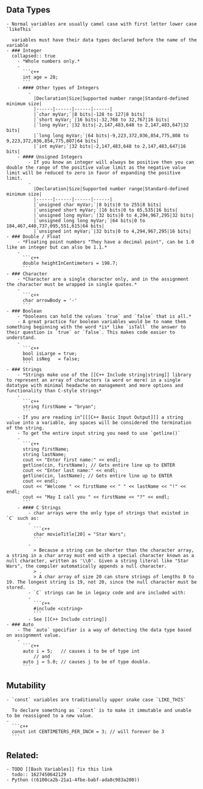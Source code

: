 ## Data Types
	- Normal variables are usually camel case with first letter lower case `likeThis`
	  
	  variables must have their data types declared before the name of the variable
	- ### Integer
	  collapsed:: true
		- *Whole numbers only.*
		-
		  ```c++
		  int age = 28;
		  ```
		- #### Other types of Integers
			-
			  |Declaration|Size|Supported number range|Standard-defined minimum size|
			  |------|------|------|------|
			  |`char myVar;`|8 bits|-128 to 127|8 bits|
			  |`short myVar;`|16 bits|-32,768 to 32,767|16 bits|
			  |`long myVar;`|32 bits|-2,147,483,648 to 2,147,483,647|32 bits|
			  |`long long myVar;`|64 bits|-9,223,372,036,854,775,808 to 9,223,372,036,854,775,807|64 bits|
			  |`int myVar;`|32 bits|-2,147,483,648 to 2,147,483,647|16 bits|
		- #### Unsigned Integers
			- If you know an integer will always be positive then you can double the range of the positive value limit as the negative value limit will be reduced to zero in favor of expanding the positive limit.
			-
			  |Declaration|Size|Supported number range|Standard-defined minimum size|
			  |------|------|------|------|
			  |`unsigned char myVar;`|8 bits|0 to 255|8 bits|
			  |`unsigned short myVar;`|16 bits|0 to 65,535|16 bits|
			  |`unsigned long myVar;`|32 bits|0 to 4,294,967,295|32 bits|
			  |`unsigned long long myVar;`|64 bits|0 to 184,467,440,737,095,551,615|64 bits|
			  |`unsigned int myVar;`|32 bits|0 to 4,294,967,295|16 bits|
	- ### Double / Float
		- *Floating point numbers "They have a decimal point", can be 1.0 like an integer but can also be 1.1.*
		-
		  ```c++
		  double heightInCentimeters = 198.7;
		  ```
	- ### Character
		- *Character are a single character only, and in the assignment the character must be wrapped in single quotes.*
		-
		  ```c++
		  char arrowBody = '-'
		  ```
	- ### Boolean
		- *booleans can hold the values `true` and `false` that is all.*
		- A great practice for boolean variables would be to name them something beginning with the word *is* like `isTall` the answer to their question is `true` or `false`. This makes code easier to understand.
		-
		  ```c++
		  bool isLarge = true;
		  bool isNeg   = false;
		  ```
	- ### Strings
		- *Strings make use of the [[C++ Include string|string]] library to represent an array of characters (a word or more) in a single datatype with minimal headache on management and more options and functionality than C-style strings*
		-
		  ```c++
		  string firstName = "bryan";
		  ```
		- If you are reading in^[[[C++ Basic Input Output]]] a string value into a variable, any spaces will be considered the termination of the string.
		- To get the entire input string you need to use `getline()`
		-
		  ```c++
		  string firstName;
		  string lastName;
		  cout << "Enter first name:" << endl;
		  getline(cin, firstName); // Gets entire line up to ENTER
		  cout << "Enter last name:" << endl;
		  getline(cin, lastName); // Gets entire line up to ENTER
		  cout << endl;
		  cout << "Welcome " << firstName << " " << lastName << "!" << endl;
		  cout << "May I call you " << firstName << "?" << endl;
		  ```
		- #### C Strings
			- char arrays were the only type of strings that existed in `C` such as:
			-
			  ```c++
			  char movieTitle[20] = "Star Wars";
			  ```
			-
			  > Because a string can be shorter than the character array, a string in a char array must end with a special character known as a null character, written as '\\0'. Given a string literal like "Star Wars", the compiler automatically appends a null character.
			  > .
			  > A char array of size 20 can store strings of lengths 0 to 19. The longest string is 19, not 20, since the null character must be stored.
			- `C` strings can be in legacy code and are included with:
			-
			  ```c++
			  #include <cstring>
			  ```
			- See [[C++ Include cstring]]
	- ### Auto
		- The `auto` specifier is a way of detecting the data type based on assignment value.
		-
		  ```c++
		  auto i = 5;   // causes i to be of type int
		  	  // and
		  auto j = 5.0; // causes j to be of type double.
		  ```
## Mutability
	- `const` variables are traditionally upper snake case `LIKE_THIS`
	  
	  To declare something as `const` is to make it immutable and unable to be reassigned to a new value.
	-
	  ```c++
	  const int CENTIMETERS_PER_INCH = 3; // will forever be 3
	  ```
## Related:
	- TODO [[Bash Variables]] fix this link
	  todo:: 1627450642129
	- Python ((6100ca2b-21a1-4fbe-babf-ada8c983a200))